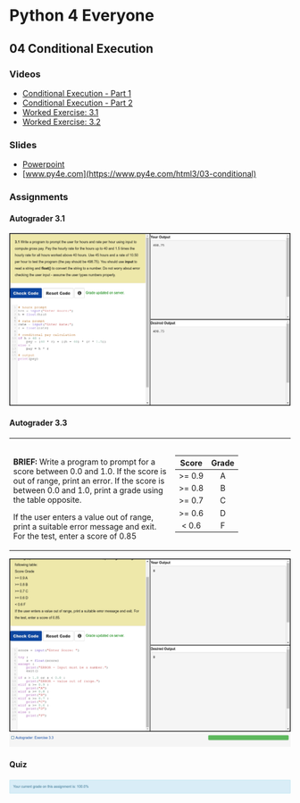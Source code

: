 # Python 4 Everyone

## 04 Conditional Execution

### Videos

- [Conditional Execution - Part 1](https://youtu.be/2aA3VBdcl6A)
- [Conditional Execution - Part 2](https://youtu.be/OczkNrHPBps)
- [Worked Exercise: 3.1](https://youtu.be/oUMQbZ4SBuM)
- [Worked Exercise: 3.2](https://youtu.be/-iUA4cCKRlM)

### Slides

- [Powerpoint](../Resources/Pythonlearn-03-Conditional.pptx)
- [www.py4e.com](https://www.py4e.com/html3/03-conditional)

### Assignments

#### Autograder 3.1

![Image of Autograder Assignment 3.1](autograder-03.1.png)

#### Autograder 3.3

<table>
<tr>
<td style="vertical-align:top;">

<br>

**BRIEF:** Write a program to prompt for a score between 0.0 and 1.0. If the score is out of range, print an error. If the score is between 0.0 and 1.0, print a grade using the table opposite.

If the user enters a value out of range, print a suitable error message and exit. For the test, enter a score of 0.85

</td>
<td width="200">

| Score  | Grade |
| :---:  | :---: |
| >= 0.9 | A     |
| >= 0.8 | B     |
| >= 0.7 | C     |
| >= 0.6 | D     |
| < 0.6  | F     |

</td>
</tr>
</table>


![Image of Autograder Assignment 3.2](autograder-03.3.png)
![Image of Grade for Autograder Assignment 3.2](./grade-03.3.png)

#### Quiz

![Image of quiz Assignment](quiz-03.png)

